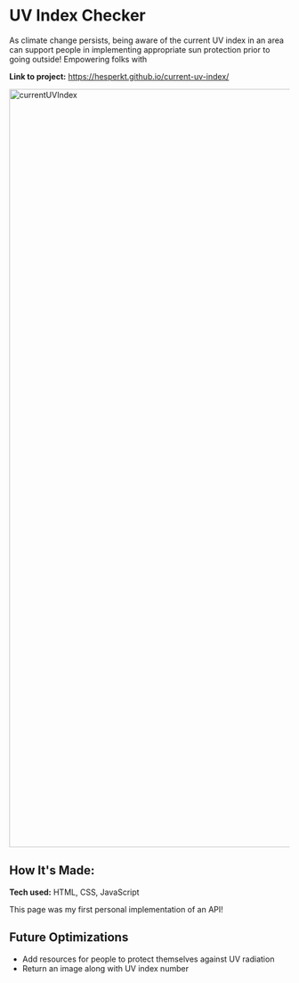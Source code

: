 # UV Index Checker
As climate change persists, being aware of the current UV index in an area can support people in implementing appropriate sun protection prior to going outside! Empowering folks with 

**Link to project:** https://hesperkt.github.io/current-uv-index/

<img width="1360" alt="currentUVIndex" src="https://github.com/user-attachments/assets/ce545a58-93b1-47fd-97eb-3949e4bcb9f2" />


## How It's Made:

**Tech used:** HTML, CSS, JavaScript

This page was my first personal implementation of an API! 

## Future Optimizations
- Add resources for people to protect themselves against UV radiation
- Return an image along with UV index number
